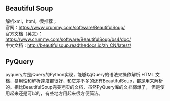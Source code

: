 
## Beautiful Soup
解析xml，html，很推荐；    
官网：<https://www.crummy.com/software/BeautifulSoup/>  
官方文档（英文）：<https://www.crummy.com/software/BeautifulSoup/bs4/doc/>  
中文文档：<http://beautifulsoup.readthedocs.io/zh_CN/latest/>  


## PyQuery
pyquery库是jQuery的Python实现，能够以jQuery的语法来操作解析 HTML 文档，易用性和解析速度都很好，和它差不多的还有BeautifulSoup，都是用来解析的。相比BeautifulSoup完美翔实的文档，虽然PyQuery库的文档弱爆了， 但是使用起来还是可以的，有些地方用起来很方便简洁。
